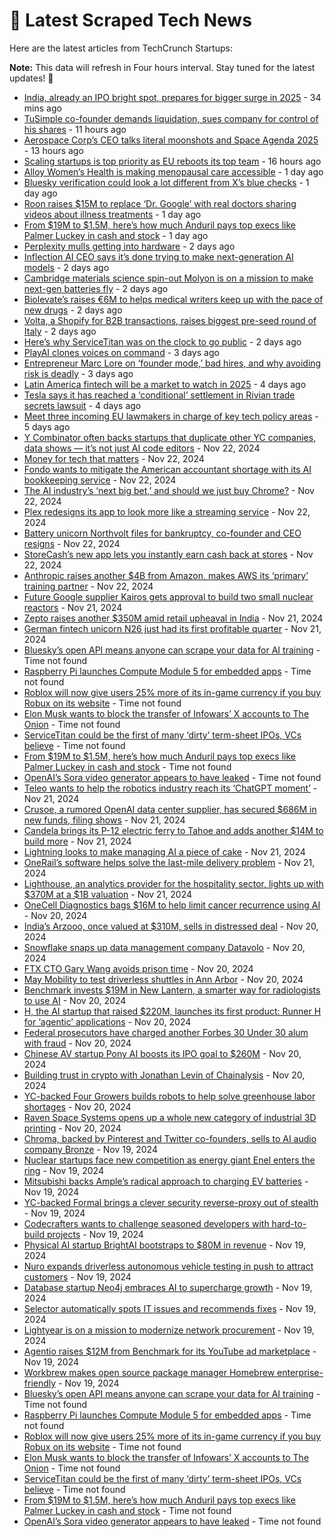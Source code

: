 
# 📰 Latest Scraped Tech News

Here are the latest articles from TechCrunch Startups:

**Note:** This data will refresh in Four hours interval. Stay tuned for the latest updates! 🔄
- [India, already an IPO bright spot, prepares for bigger surge in 2025](https://techcrunch.com/2024/11/27/india-already-an-ipo-bright-spot-prepares-for-bigger-surge-in-2025/) - 34 mins ago
- [TuSimple co-founder demands liquidation, sues company for control of his shares](https://techcrunch.com/2024/11/27/tusimple-co-founder-demands-liquidation-sues-company-for-control-of-his-shares/) - 11 hours ago
- [Aerospace Corp’s CEO talks literal moonshots and Space Agenda 2025](https://techcrunch.com/podcast/aerospace-corps-ceo-talks-literal-moonshots-and-space-agenda-2025/) - 13 hours ago
- [Scaling startups is top priority as EU reboots its top team](https://techcrunch.com/2024/11/27/scaling-startups-is-top-priority-as-eu-reboots-its-top-team/) - 16 hours ago
- [Alloy Women’s Health is making menopausal care accessible](https://techcrunch.com/podcast/alloy-womens-health-is-making-menopausal-care-accessible/) - 1 day ago
- [Bluesky verification could look a lot different from X’s blue checks](https://techcrunch.com/2024/11/26/bluesky-verification-could-look-a-lot-different-from-xs-blue-checks/) - 1 day ago
- [Roon raises $15M to replace ‘Dr. Google’ with real doctors sharing videos about illness treatments](https://techcrunch.com/2024/11/26/roon-raises-15m-to-replace-dr-google-with-real-doctors-sharing-videos-about-illness-treatments/) - 1 day ago
- [From $19M to $1.5M, here’s how much Anduril pays top execs like Palmer Luckey in cash and stock](https://techcrunch.com/2024/11/26/anduril-salaries-palmer-luckey-other-execs-how-much-do-they-make/) - 1 day ago
- [Perplexity mulls getting into hardware](https://techcrunch.com/2024/11/26/perplexity-mulls-getting-into-hardware/) - 2 days ago
- [Inflection AI CEO says it’s done trying to make next-generation AI models](https://techcrunch.com/2024/11/26/inflection-ceo-says-its-done-competing-to-make-next-generation-ai-models/) - 2 days ago
- [Cambridge materials science spin-out Molyon is on a mission to make next-gen batteries fly](https://techcrunch.com/2024/11/26/cambridge-materials-science-spin-out-molyon-is-on-a-mission-to-make-next-gen-batteries-fly/) - 2 days ago
- [Biolevate’s raises €6M to helps medical writers keep up with the pace of new drugs](https://techcrunch.com/2024/11/25/biolevates-raises-e6m-to-helps-medical-writers-keep-up-with-the-pace-of-new-drugs/) - 2 days ago
- [Volta, a Shopify for B2B transactions, raises biggest pre-seed round of Italy](https://techcrunch.com/2024/11/25/volta-a-shopify-for-b2b-transactions-raises-biggest-pre-seed-round-of-italy/) - 2 days ago
- [Here’s why ServiceTitan was on the clock to go public](https://techcrunch.com/2024/11/25/heres-why-servicetitan-was-on-the-clock-to-go-public/) - 2 days ago
- [PlayAI clones voices on command](https://techcrunch.com/2024/11/25/playai-clones-voices-on-command/) - 3 days ago
- [Entrepreneur Marc Lore on ‘founder mode,’ bad hires, and why avoiding risk is deadly](https://techcrunch.com/2024/11/24/entrepreneur-marc-lore-on-founder-mode-bad-hires-and-why-avoiding-risk-is-deadly/) - 3 days ago
- [Latin America fintech will be a market to watch in 2025](https://techcrunch.com/2024/11/24/latin-america-fintech-will-be-a-market-to-watch-in-2025/) - 4 days ago
- [Tesla says it has reached a ‘conditional’ settlement in Rivian trade secrets lawsuit](https://techcrunch.com/2024/11/23/tesla-says-it-has-reached-a-conditional-settlement-in-rivian-trade-secrets-lawsuit/) - 4 days ago
- [Meet three incoming EU lawmakers in charge of key tech policy areas](https://techcrunch.com/2024/11/23/meet-three-incoming-eu-lawmakers-in-charge-of-key-tech-policy-areas/) - 5 days ago
- [Y Combinator often backs startups that duplicate other YC companies, data shows — it’s not just AI code editors](https://techcrunch.com/2024/11/22/y-combinator-often-backs-startups-that-duplicate-other-yc-companies-data-shows-its-not-just-ai-code-editors/) - Nov 22, 2024
- [Money for tech that matters](https://techcrunch.com/2024/11/22/money-for-tech-that-matters/) - Nov 22, 2024
- [Fondo wants to mitigate the American accountant shortage with its AI bookkeeping service](https://techcrunch.com/2024/11/22/yc-backed-fondo-raises-funding-for-its-ai-powered-bookkeeping-and-taxes-platform/) - Nov 22, 2024
- [The AI industry’s ‘next big bet,’ and should we just buy Chrome?](https://techcrunch.com/podcast/the-ai-industrys-next-big-bet-and-should-we-just-buy-chrome/) - Nov 22, 2024
- [Plex redesigns its app to look more like a streaming service](https://techcrunch.com/2024/11/22/plex-redesigns-its-app-to-look-more-like-a-streaming-service/) - Nov 22, 2024
- [Battery unicorn Northvolt files for bankruptcy, co-founder and CEO resigns](https://techcrunch.com/2024/11/22/battery-unicorn-northvolt-files-for-bankruptcy-co-founder-and-ceo-resigns/) - Nov 22, 2024
- [StoreCash’s new app lets you instantly earn cash back at stores](https://techcrunch.com/2024/11/22/storecashs-new-app-lets-you-instantly-earn-cash-back-at-stores/) - Nov 22, 2024
- [Anthropic raises another $4B from Amazon, makes AWS its ‘primary’ training partner](https://techcrunch.com/2024/11/22/anthropic-raises-an-additional-4b-from-amazon-makes-aws-its-primary-cloud-partner/) - Nov 22, 2024
- [Future Google supplier Kairos gets approval to build two small nuclear reactors](https://techcrunch.com/2024/11/21/future-google-supplier-kairos-gets-approval-to-build-two-small-nuclear-reactors/) - Nov 21, 2024
- [Zepto raises another $350M amid retail upheaval in India](https://techcrunch.com/2024/11/21/zepto-raises-another-350-million-amid-retail-upheaval-in-india/) - Nov 21, 2024
- [German fintech unicorn N26 just had its first profitable quarter](https://techcrunch.com/2024/11/21/german-fintech-unicorn-n26-just-had-its-first-profitable-quarter/) - Nov 21, 2024
- [Bluesky’s open API means anyone can scrape your data for AI training](https://techcrunch.com/2024/11/27/blueskys-open-api-means-anyone-can-scrape-your-data-for-ai-training/) - Time not found
- [Raspberry Pi launches Compute Module 5 for embedded apps](https://techcrunch.com/2024/11/27/raspberry-pi-launches-compute-module-5-for-embedded-applications/) - Time not found
- [Roblox will now give users 25% more of its in-game currency if you buy Robux on its website](https://techcrunch.com/2024/11/26/roblox-starts-offering-25-more-game-currency-for-web-purchases/) - Time not found
- [Elon Musk wants to block the transfer of Infowars’ X accounts to The Onion](https://techcrunch.com/2024/11/26/elon-musk-wants-to-block-the-transfer-of-infowars-x-accounts-to-the-onion/) - Time not found
- [ServiceTitan could be the first of many ‘dirty’ term-sheet IPOs, VCs believe](https://techcrunch.com/2024/11/26/servicetitan-could-be-the-first-of-many-dirty-term-sheet-ipos-vcs-believe/) - Time not found
- [From $19M to $1.5M, here’s how much Anduril pays top execs like Palmer Luckey in cash and stock](https://techcrunch.com/2024/11/26/anduril-salaries-palmer-luckey-other-execs-how-much-do-they-make/) - Time not found
- [OpenAI’s Sora video generator appears to have leaked](https://techcrunch.com/2024/11/26/artists-appears-to-have-leaked-access-to-openais-sora/) - Time not found
- [Teleo wants to help the robotics industry reach its ‘ChatGPT moment’](https://techcrunch.com/2024/11/21/teleo-wants-to-help-the-robotics-industry-reach-its-chatgpt-moment/) - Nov 21, 2024
- [Crusoe, a rumored OpenAI data center supplier, has secured $686M in new funds, filing shows](https://techcrunch.com/2024/11/21/crusoe-a-rumored-openai-data-center-supplier-has-secured-686m-in-new-funds-filing-shows/) - Nov 21, 2024
- [Candela brings its P-12 electric ferry to Tahoe and adds another $14M to build more](https://techcrunch.com/2024/11/21/candela-brings-its-p-12-electric-ferry-to-tahoe-and-adds-another-14m-to-build-more/) - Nov 21, 2024
- [Lightning looks to make managing AI a piece of cake](https://techcrunch.com/2024/11/21/lightning-ai-looks-to-make-managing-ai-a-piece-of-cake/) - Nov 21, 2024
- [OneRail’s software helps solve the last-mile delivery problem](https://techcrunch.com/2024/11/21/onerails-software-helps-solve-the-last-mile-delivery-problem/) - Nov 21, 2024
- [Lighthouse, an analytics provider for the hospitality sector, lights up with $370M at a $1B valuation](https://techcrunch.com/2024/11/21/lighthouse-an-analytics-provider-for-the-hospitality-sector-lights-up-with-370m-at-a-1b-valuation/) - Nov 21, 2024
- [OneCell Diagnostics bags $16M to help limit cancer recurrence using AI](https://techcrunch.com/2024/11/20/onecell-diagnostics-bags-16m-to-help-limit-cancer-recurrence-using-ai/) - Nov 20, 2024
- [India’s Arzooo, once valued at $310M, sells in distressed deal](https://techcrunch.com/2024/11/20/arzooo-once-valued-at-310m-sells-in-distressed-deal/) - Nov 20, 2024
- [Snowflake snaps up data management company Datavolo](https://techcrunch.com/2024/11/20/snowflake-snaps-up-data-management-company-datavolo/) - Nov 20, 2024
- [FTX CTO Gary Wang avoids prison time](https://techcrunch.com/2024/11/20/ftx-cto-gary-wang-avoids-prison-time/) - Nov 20, 2024
- [May Mobility to test driverless shuttles in Ann Arbor](https://techcrunch.com/2024/11/20/may-mobility-to-test-driverless-shuttles-in-ann-arbor/) - Nov 20, 2024
- [Benchmark invests $19M in New Lantern, a smarter way for radiologists to use AI](https://techcrunch.com/2024/11/20/benchmark-invests-19m-in-new-lantern-a-smarter-way-for-radiologists-to-use-ai/) - Nov 20, 2024
- [H, the AI startup that raised $220M, launches its first product: Runner H for ‘agentic’ applications](https://techcrunch.com/2024/11/20/h-the-ai-startup-that-raised-220m-launches-its-first-product-runner-h-for-agentic-applications/) - Nov 20, 2024
- [Federal prosecutors have charged another Forbes 30 Under 30 alum with fraud](https://techcrunch.com/2024/11/20/federal-prosecutors-have-charged-another-forbes-30-under-30-alum-with-fraud/) - Nov 20, 2024
- [Chinese AV startup Pony AI boosts its IPO goal to $260M](https://techcrunch.com/2024/11/20/chinese-av-startup-pony-ai-boosts-its-ipo-goal-to-260m/) - Nov 20, 2024
- [Building trust in crypto with Jonathan Levin of Chainalysis](https://techcrunch.com/podcast/building-trust-in-crypto-with-jonathan-levin-of-chainalysis/) - Nov 20, 2024
- [YC-backed Four Growers builds robots to help solve greenhouse labor shortages](https://techcrunch.com/2024/11/20/yc-backed-four-growers-builds-robots-to-help-solve-greenhouse-labor-shortages/) - Nov 20, 2024
- [Raven Space Systems opens up a whole new category of industrial 3D printing](https://techcrunch.com/2024/11/20/raven-space-systems-opens-up-a-whole-new-category-of-industrial-3d-printing/) - Nov 20, 2024
- [Chroma, backed by Pinterest and Twitter co-founders, sells to AI audio company Bronze](https://techcrunch.com/2024/11/19/chroma-backed-by-pinterest-and-twitter-cofounders-sells-to-ai-audio-company-bronze/) - Nov 19, 2024
- [Nuclear startups face new competition as energy giant Enel enters the ring](https://techcrunch.com/2024/11/19/nuclear-startups-face-new-competition-as-energy-giant-enel-enters-the-ring/) - Nov 19, 2024
- [Mitsubishi backs Ample’s radical approach to charging EV batteries](https://techcrunch.com/2024/11/19/mitsubishi-backs-amples-radical-approach-to-charging-ev-batteries/) - Nov 19, 2024
- [YC-backed Formal brings a clever security reverse-proxy out of stealth](https://techcrunch.com/2024/11/19/formal-secures-access-to-databases-and-internal-applications-at-the-network-level/) - Nov 19, 2024
- [Codecrafters wants to challenge seasoned developers with hard-to-build projects](https://techcrunch.com/2024/11/19/codecrafters-wants-to-challenge-seasoned-developers-with-hard-to-build-projects/) - Nov 19, 2024
- [Physical AI startup BrightAI bootstraps to $80M in revenue](https://techcrunch.com/2024/11/19/physical-ai-startup-brightai-bootstraps-to-80m-in-revenue/) - Nov 19, 2024
- [Nuro expands driverless autonomous vehicle testing in push to attract customers](https://techcrunch.com/2024/11/19/nuro-expands-driverless-autonomous-vehicle-testing-in-push-to-attract-customers/) - Nov 19, 2024
- [Database startup Neo4j embraces AI to supercharge growth](https://techcrunch.com/2024/11/19/database-startup-neo4j-embraces-ai-to-supercharge-growth/) - Nov 19, 2024
- [Selector automatically spots IT issues and recommends fixes](https://techcrunch.com/2024/11/19/selector-automatically-spots-it-issues-and-recommends-fixes/) - Nov 19, 2024
- [Lightyear is on a mission to modernize network procurement](https://techcrunch.com/2024/11/19/lightyear-is-on-a-mission-to-modernize-network-procurement/) - Nov 19, 2024
- [Agentio raises $12M from Benchmark for its YouTube ad marketplace](https://techcrunch.com/2024/11/19/agentio-raises-12-million-from-benchmark-for-its-youtube-ad-marketplace/) - Nov 19, 2024
- [Workbrew makes open source package manager Homebrew enterprise-friendly](https://techcrunch.com/2024/11/19/workbrew-makes-open-source-package-manager-homebrew-enterprise-friendly/) - Nov 19, 2024
- [Bluesky’s open API means anyone can scrape your data for AI training](https://techcrunch.com/2024/11/27/blueskys-open-api-means-anyone-can-scrape-your-data-for-ai-training/) - Time not found
- [Raspberry Pi launches Compute Module 5 for embedded apps](https://techcrunch.com/2024/11/27/raspberry-pi-launches-compute-module-5-for-embedded-applications/) - Time not found
- [Roblox will now give users 25% more of its in-game currency if you buy Robux on its website](https://techcrunch.com/2024/11/26/roblox-starts-offering-25-more-game-currency-for-web-purchases/) - Time not found
- [Elon Musk wants to block the transfer of Infowars’ X accounts to The Onion](https://techcrunch.com/2024/11/26/elon-musk-wants-to-block-the-transfer-of-infowars-x-accounts-to-the-onion/) - Time not found
- [ServiceTitan could be the first of many ‘dirty’ term-sheet IPOs, VCs believe](https://techcrunch.com/2024/11/26/servicetitan-could-be-the-first-of-many-dirty-term-sheet-ipos-vcs-believe/) - Time not found
- [From $19M to $1.5M, here’s how much Anduril pays top execs like Palmer Luckey in cash and stock](https://techcrunch.com/2024/11/26/anduril-salaries-palmer-luckey-other-execs-how-much-do-they-make/) - Time not found
- [OpenAI’s Sora video generator appears to have leaked](https://techcrunch.com/2024/11/26/artists-appears-to-have-leaked-access-to-openais-sora/) - Time not found